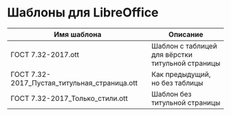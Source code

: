 # Шаблоны для LibreOffice

|Имя шаблона                                    | Описание                                          |
|-----------------------------------------------|---------------------------------------------------|
|ГОСТ 7.32-2017.ott                             | Шаблон с таблицей для вёрстки титульной страницы  |
|ГОСТ 7.32-2017_Пустая_титульная_страница.ott   | Как предыдущий, но без таблицы                    |
|ГОСТ 7.32-2017_Только_стили.ott                | Шаблон без титульной страницы                     |
